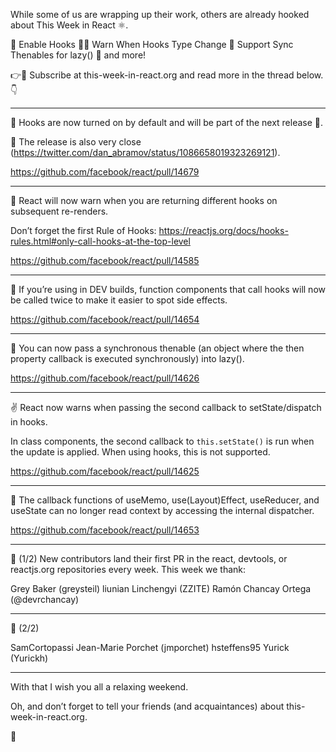 While some of us are wrapping up their work, others are already hooked about This Week in React ⚛️.

📌 Enable Hooks
👩‍🏫 Warn When Hooks Type Change
🔄 Support Sync Thenables for lazy()
🚀 and more!

👉💌 Subscribe at this-week-in-react.org and read more in the thread below. 👇

---

📌 Hooks are now turned on by default and will be part of the next release 🎉.

🤫 The release is also very close (https://twitter.com/dan_abramov/status/1086658019323269121).

https://github.com/facebook/react/pull/14679

---

🏫 React will now warn when you are returning different hooks on subsequent re-renders.

Don’t forget the first Rule of Hooks: https://reactjs.org/docs/hooks-rules.html#only-call-hooks-at-the-top-level

https://github.com/facebook/react/pull/14585

---

🥢 If you’re using <StrictMode> in DEV builds, function components that call hooks will now be called twice to make it easier to spot side effects.

https://github.com/facebook/react/pull/14654

---

🔄 You can now pass a synchronous thenable (an object where the then property callback is executed synchronously) into lazy().

https://github.com/facebook/react/pull/14626

---

✌️ React now warns when passing the second callback to setState/dispatch in hooks.

In class components, the second callback to `this.setState()` is run when the update is applied. When using hooks, this is not supported.

https://github.com/facebook/react/pull/14625

---

🛑 The callback functions of useMemo, use(Layout)Effect, useReducer, and useState can no longer read context by accessing the internal dispatcher.

https://github.com/facebook/react/pull/14653

---

👏 (1/2) New contributors land their first PR in the react, devtools, or reactjs.org repositories every week. This week we thank:

Grey Baker (greysteil)
liunian
Linchengyi (ZZITE)
Ramón Chancay Ortega (@devrchancay)

---

👏 (2/2)

SamCortopassi
Jean-Marie Porchet (jmporchet)
hsteffens95
Yurick (Yurickh)

---

With that I wish you all a relaxing weekend.

Oh, and don’t forget to tell your friends (and acquaintances) about this-week-in-react.org.

👋
